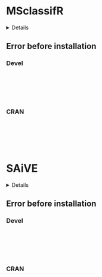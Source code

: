 # MSclassifR

<details>

* Version: 
* GitHub: https://github.com/robingenuer/VSURF
* Source code: NA
* Number of recursive dependencies: 0

</details>

## Error before installation

### Devel

```






```
### CRAN

```






```
# SAiVE

<details>

* Version: 
* GitHub: https://github.com/robingenuer/VSURF
* Source code: NA
* Number of recursive dependencies: 0

</details>

## Error before installation

### Devel

```






```
### CRAN

```






```
